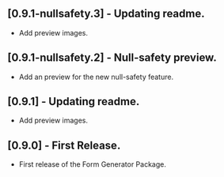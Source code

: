## [0.9.1-nullsafety.3] - Updating readme.

* Add preview images.

## [0.9.1-nullsafety.2] - Null-safety preview.

* Add an preview for the new null-safety feature.

## [0.9.1] - Updating readme.

* Add preview images.
## [0.9.0] - First Release.

* First release of the Form Generator Package.
